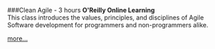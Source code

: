 ###Clean Agile - 3 hours
**O'Reilly Online Learning**
<br>This class introduces the values, principles, and disciplines of
Agile Software development for programmers and non-programmers alike.

[more...](https://www.oreilly.com/live-events/clean-agile/0636920337829/0636920064354/)